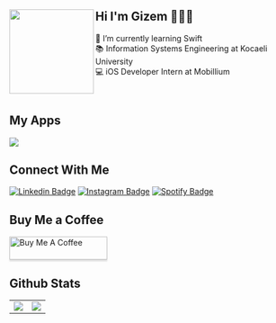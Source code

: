 ## Hi I'm Gizem 👩🏻‍💻 <a href="https://github.com/sponsors/M0nica"><img align="left" width="150" height="150" src="https://media.giphy.com/media/FIPkuEil9huVxS6qwQ/giphy.gif?raw=true"></a>

🌱 I’m currently learning Swift<br>
📚 Information Systems Engineering at Kocaeli University<br>
💻 iOS Developer Intern at Mobillium <br>

<br>
<div>
    <h2 align=float> My Apps </h2>
</div>

<div>
  <img src="https://github.com/dionyysus/dionyysus/assets/59100182/1f64ff8c-4324-4602-9d2e-159c9f6cbd79"
 width="auto">
</div>


<div>
    <h2 align=left> Connect With Me </h2>
</div>

[![Linkedin Badge](https://img.shields.io/badge/LinkedIn-0077B5?style=for-the-badge&logo=linkedin&logoColor=white)](https://www.linkedin.com/in/gizem-coşkun-526376197/)
[![Instagram Badge](https://img.shields.io/badge/Instagram-E4405F?style=for-the-badge&logo=instagram&logoColor=white)](https://www.instagram.com/thedvlprl/?hl=en)
[![Spotify Badge](https://img.shields.io/badge/Spotify-1ED760?&style=for-the-badge&logo=spotify&logoColor=white)](https://open.spotify.com/user/t0s28lmbl61mgfd4iey6j4rq9?si=5a81e84558e24c12)

<div>
    <h2 align=left> Buy Me a Coffee </h2>
</div>
<a href="https://bmc.link/thedvlprl" target="_blank"><img src="https://www.buymeacoffee.com/assets/img/custom_images/orange_img.png" alt="Buy Me A Coffee" style="height: 41px !important;width: 174px !important;box-shadow: 0px 3px 2px 0px rgba(190, 190, 190, 0.5) !important
;-webkit-box-shadow: 0px 3px
 2px 0px rgba(190, 190, 190, 0.5) !important;" ></a>

<div>
    <h2 align=left> Github Stats</h2>
</div>
<table>
    <tr>
        <td colspan="2" rowspan="2">
            <a href = "https://git.io/streak-stats">
        <img src="https://streak-stats.demolab.com/?user=dionyysus&theme=blueberry_duo">
            </a>
        </a>
        </td>
        <td colspan="2" rowspan="2">
        <img src="https://github-readme-stats.vercel.app/api?username=dionyysus&theme=github_dark&show_icons=true">
        </a>
        </td>
    </tr>
</table>
